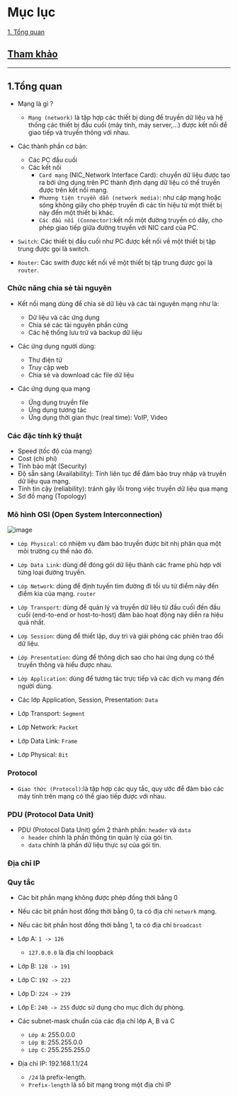 # Mục lục   
[1. Tổng quan](#1)    

## [Tham khảo](#4)    
----    

<a name='1'></a>      

## 1.Tổng quan    
- Mạng là gì ?   
   - `Mạng (network)` là tập hợp các thiết bị dùng để truyền dữ liệu và hệ thống các thiết bị đầu cuối (máy tính, máy server,...) được kết nối để giao tiếp và truyền thông với nhau.       

- Các thành phần cơ bản:     
   - Các PC đầu cuối  
   - Các kết nối    
       - `Card mạng` (NIC_Network Interface Card): chuyển dữ liệu được tạo ra bởi ứng dụng trên PC thành định dạng dữ liệu có thể truyền được trên kết nối mạng.   
       - `Phương tiện truyền dẫn (network media)`: như cáp mạng hoặc sóng không giây cho phép truyền đi các tín hiệu từ một thiết bị này đến một thiết bị khác.    
       - `Các đầu nối (Connector)`:kết nối một đường truyền có dây, cho phép giao tiếp giữa đường truyền với NIC card của PC.    

- `Switch`: Các thiết bị đầu cuối như PC được kết nối về một thiết bị tập trung được gọi là switch.   

- `Router`: Các swith được kết nối về một thiết bị tập trung được gọi là `router`.      

### Chức năng chia sẻ tài nguyên    

- Kết nối mạng dùng để chia sẻ dữ liệu và các tài nguyên mạng như là: 
   - Dữ liệu và các ứng dụng   
   - Chia sẻ các tài nguyên phần cứng   
   - Các hệ thống lưu trữ và backup dữ liệu     

- Các ứng dụng người dùng:   
   - Thư điện tử   
   - Truy cập web   
   - Chia sẻ và download các file dữ liệu    
- Các ứng dụng qua mạng   
   - Ứng dụng truyền file  
   - Ứng dụng tương tác   
   - Ứng dụng thời gian thực (real time): VoIP, Video         

### Các đặc tính kỹ thuật   
- Speed (tốc độ của mạng)   
- Cost (chi phí)     
- Tính bảo mật (Security)    
- Độ sẵn sàng (Availability): Tính liên tục để đảm bảo truy nhập và truyền dữ liệu qua mạng.    
- Tính tin cậy (reliability): tránh gây lỗi trong việc truyền dữ liệu qua mạng    
- Sơ đồ mạng (Topology)      

### Mô hình OSI (Open System Interconnection)      

![image](image1/m%C3%B4hinhOSI.png)   

- `Lớp Physical`: có nhiệm vụ đảm bảo truyền được bit nhị phân qua một môi trường cụ thể nào đó.   
- `Lớp Data Link`: dùng để đóng gói dữ liệu thành các frame phù hợp với từng loại đường truyền.   
- `Lớp Network`: dùng để định tuyến tìm đường đi tối ưu từ điểm này đến điểm kia của mạng.   `router`
- `Lớp Transport`: dùng để quản lý và truyền dữ liệu từ đầu cuối đến đầu cuối (end-to-end or host-to-host) đảm bảo hoạt động này diễn ra hiệu quả nhất.      
- `Lớp Session`: dùng để thiết lập, duy trì và giải phóng các phiên trao đổi dữ liệu.       
- `Lớp Presentation`: dùng để thông dịch sao cho hai ứng dụng có thể truyền thông và hiểu được nhau.   
- `Lớp Application`: dùng để tương tác trực tiếp và các dịch vụ mạng đến người dùng.      

- Các lớp Application, Session, Presentation: `Data`    
- Lớp Transport: `Segment`      
- Lớp Network: `Packet`  
- Lớp Data Link: `Frame`   
- Lớp Physical: `Bit`      

### Protocol 

- `Giao thức (Protocol)`:là tập hợp các quy tắc, quy ước để đảm bảo các máy tính trên mạng có thể giao tiếp được với nhau.    

### PDU (Protocol Data Unit)   
- PDU (Protocol Data Unit) gồm 2 thành phần: `header` và `data`    
   - `header` chính là phần thông tin quản lý của gói tin.   
   - `data` chính là phần dữ liệu thực sự của gói tin.    

### Địa chỉ IP      

### Quy tắc   
- Các bit phần mạng không được phép đồng thời bằng 0    
- Nếu các bit phần host đồng thời bằng 0, ta có địa chỉ `network` mạng.         
- Nếu các bit phần host đồng thời bằng 1, ta có địa chỉ `broadcast`    

- Lớp A: `1 -> 126`    
   - `127.0.0.0` là địa chỉ loopback      
- Lớp B: `128 -> 191` 
- Lớp C: `192 -> 223`  
- Lớp D: `224 -> 239` 
- Lớp E: `240 -> 255` được sử dụng cho mục đích dự phòng.        

- Các subnet-mask chuẩn của các địa chỉ lớp A, B và C   
   - `Lớp A`: 255.0.0.0 
   - `Lớp B`: 255.255.0.0  
   - `Lớp C`: 255.255.255.0   

- Địa chỉ IP: 192.168.1.1/24   
   - `/24` là prefix-length.   
   - `Prefix-length` là số bit mạng trong một địa chỉ IP       





